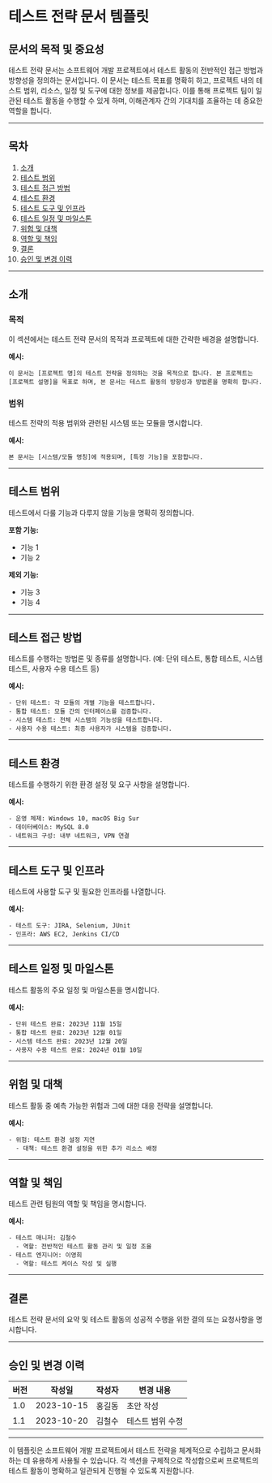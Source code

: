 # 테스트 전략 문서 템플릿

## 문서의 목적 및 중요성

테스트 전략 문서는 소프트웨어 개발 프로젝트에서 테스트 활동의 전반적인 접근 방법과 방향성을 정의하는 문서입니다. 이 문서는 테스트 목표를 명확히 하고, 프로젝트 내의 테스트 범위, 리소스, 일정 및 도구에 대한 정보를 제공합니다. 이를 통해 프로젝트 팀이 일관된 테스트 활동을 수행할 수 있게 하며, 이해관계자 간의 기대치를 조율하는 데 중요한 역할을 합니다.

---

## 목차

1. [소개](#소개)
2. [테스트 범위](#테스트-범위)
3. [테스트 접근 방법](#테스트-접근-방법)
4. [테스트 환경](#테스트-환경)
5. [테스트 도구 및 인프라](#테스트-도구-및-인프라)
6. [테스트 일정 및 마일스톤](#테스트-일정-및-마일스톤)
7. [위험 및 대책](#위험-및-대책)
8. [역할 및 책임](#역할-및-책임)
9. [결론](#결론)
10. [승인 및 변경 이력](#승인-및-변경-이력)

---

## 소개

### 목적
이 섹션에서는 테스트 전략 문서의 목적과 프로젝트에 대한 간략한 배경을 설명합니다.

**예시:**
```
이 문서는 [프로젝트 명]의 테스트 전략을 정의하는 것을 목적으로 합니다. 본 프로젝트는 [프로젝트 설명]을 목표로 하며, 본 문서는 테스트 활동의 방향성과 방법론을 명확히 합니다.
```

### 범위
테스트 전략의 적용 범위와 관련된 시스템 또는 모듈을 명시합니다.

**예시:**
```
본 문서는 [시스템/모듈 명칭]에 적용되며, [특정 기능]을 포함합니다.
```

---

## 테스트 범위

테스트에서 다룰 기능과 다루지 않을 기능을 명확히 정의합니다.

**포함 기능:**
- 기능 1
- 기능 2

**제외 기능:**
- 기능 3
- 기능 4

---

## 테스트 접근 방법

테스트를 수행하는 방법론 및 종류를 설명합니다. (예: 단위 테스트, 통합 테스트, 시스템 테스트, 사용자 수용 테스트 등)

**예시:**
```
- 단위 테스트: 각 모듈의 개별 기능을 테스트합니다.
- 통합 테스트: 모듈 간의 인터페이스를 검증합니다.
- 시스템 테스트: 전체 시스템의 기능성을 테스트합니다.
- 사용자 수용 테스트: 최종 사용자가 시스템을 검증합니다.
```

---

## 테스트 환경

테스트를 수행하기 위한 환경 설정 및 요구 사항을 설명합니다.

**예시:**
```
- 운영 체제: Windows 10, macOS Big Sur
- 데이터베이스: MySQL 8.0
- 네트워크 구성: 내부 네트워크, VPN 연결
```

---

## 테스트 도구 및 인프라

테스트에 사용할 도구 및 필요한 인프라를 나열합니다.

**예시:**
```
- 테스트 도구: JIRA, Selenium, JUnit
- 인프라: AWS EC2, Jenkins CI/CD
```

---

## 테스트 일정 및 마일스톤

테스트 활동의 주요 일정 및 마일스톤을 명시합니다.

**예시:**
```
- 단위 테스트 완료: 2023년 11월 15일
- 통합 테스트 완료: 2023년 12월 01일
- 시스템 테스트 완료: 2023년 12월 20일
- 사용자 수용 테스트 완료: 2024년 01월 10일
```

---

## 위험 및 대책

테스트 활동 중 예측 가능한 위험과 그에 대한 대응 전략을 설명합니다.

**예시:**
```
- 위험: 테스트 환경 설정 지연
  - 대책: 테스트 환경 설정을 위한 추가 리소스 배정
```

---

## 역할 및 책임

테스트 관련 팀원의 역할 및 책임을 명시합니다.

**예시:**
```
- 테스트 매니저: 김철수
  - 역할: 전반적인 테스트 활동 관리 및 일정 조율
- 테스트 엔지니어: 이영희
  - 역할: 테스트 케이스 작성 및 실행
```

---

## 결론

테스트 전략 문서의 요약 및 테스트 활동의 성공적 수행을 위한 결의 또는 요청사항을 명시합니다.

---

## 승인 및 변경 이력

| 버전 | 작성일 | 작성자 | 변경 내용 |
| ---- | ------ | ------ | -------- |
| 1.0  | 2023-10-15 | 홍길동 | 초안 작성 |
| 1.1  | 2023-10-20 | 김철수 | 테스트 범위 수정 |

---

이 템플릿은 소프트웨어 개발 프로젝트에서 테스트 전략을 체계적으로 수립하고 문서화하는 데 유용하게 사용될 수 있습니다. 각 섹션을 구체적으로 작성함으로써 프로젝트의 테스트 활동이 명확하고 일관되게 진행될 수 있도록 지원합니다.